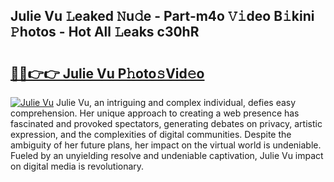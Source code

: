 ## Julie Vu 𝙻eaked 𝙽u𝚍e - Part-m4o 𝚅𝚒deo B𝚒kini 𝙿hotos - Hot All 𝙻eaks c30hR

# <h2><a href="http://ld3xsyp.urlbe.top/?page=Julie+Vu">🔗🔗👉👉 Julie Vu P𝚑oto𝚜Vid𝚎o</a></h2>

[![Julie Vu](https://i.imgur.com/eBuTRDB.gif)](http://ld3xsyp.urlbe.top/?page=Julie+Vu)
Julie Vu, an intriguing and complex individual, defies easy comprehension. Her unique approach to creating a web presence has fascinated and provoked spectators, generating debates on privacy, artistic expression, and the complexities of digital communities. Despite the ambiguity of her future plans, her impact on the virtual world is undeniable. Fueled by an unyielding resolve and undeniable captivation, Julie Vu impact on digital media is revolutionary.
